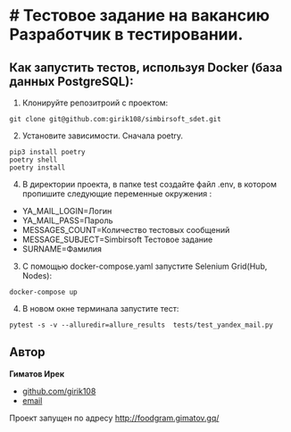 # # Тестовое задание на вакансию Разработчик в тестировании.

## Как запустить тестов, используя Docker (база данных PostgreSQL):
1) Клонируйте репозитроий с проектом:
```
git clone git@github.com:girik108/simbirsoft_sdet.git

```
2) Установите зависимости. Сначала poetry.
```
pip3 install poetry
poetry shell
poetry install

```
4) В директории проекта, в папке test создайте файл .env, в котором пропишите следующие переменные окружения :
 - YA_MAIL_LOGIN=Логин 
 - YA_MAIL_PASS=Пароль
 - MESSAGES_COUNT=Количество тестовых сообщений
 - MESSAGE_SUBJECT=Simbirsoft Тестовое задание
 - SURNAME=Фамилия
 
3) С помощью docker-compose.yaml запустите Selenium Grid(Hub, Nodes):
```
docker-compose up
```
4)  В новом окне терминала запустите тест:
```
pytest -s -v --alluredir=allure_results  tests/test_yandex_mail.py
```

## Автор

**Гиматов Ирек**

* [github.com/girik108](https://github.com/girik108)
* [email](mailto:gimatovig@yandex.ru)

Проект запущен по адресу http://foodgram.gimatov.gq/
